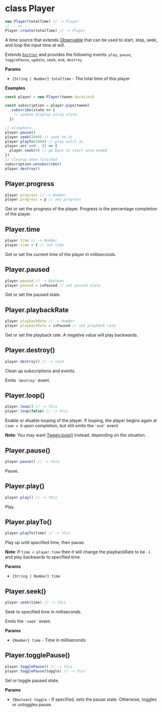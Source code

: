 # class Player

```js
new Player(totalTime) // -> Player
// -- or --
Player.create(totalTime) // -> Player
```

A time source that extends [Observable](/api/observable) that can be used
to start, stop, seek, and loop the input time at will.

Extends [`Emitter`](/api/emitter) and provides the following events:
`play`, `pause`, `togglePause`, `update`, `seek`, `end`, `destroy`

**Params**

* `{String | Number} totalTime` - The total time of this player

**Examples**

```js
const player = new Player(tween.duration)

const subscription = player.pipe(tween)
  .subscribe(state => {
    // update display using state
  })

// elsewhere...
player.pause()
player.seek(2000) // seek to 2s
player.playTo(3000) // play until 3s
player.on('end', () => {
  player.seek(0) // go back to start once ended
})
// cleanup when finished
subscription.unsubscribe()
player.destroy()
```

## Player.progress

```js
player.progress // -> Number
player.progress = p // set progress
```

Get or set the progress of the player. Progress is the percentage
completion of the player.

## Player.time

```js
player.time // -> Number
player.time = t // set time
```

Get or set the current time of the player in milliseconds.

## Player.paused

```js
player.paused // -> Boolean
player.paused = isPaused // set paused state
```

Get or set the paused state.

## Player.playbackRate

```js
player.playbackRate // -> Number
player.playbackRate = isPaused // set playback rate
```

Get or set the playback rate. A negative value
will play backwards.

## Player.destroy()

```js
player.destroy() // -> void
```

Clean up subscriptions and events.

Emits `'destroy'` event.

## Player.loop()

```js
player.loop() // -> this
player.loop(false) // -> this
```

Enable or disable looping of the player. If looping, the player
begins again at `time = 0` upon completion, but still emits the
`'end'` event.

**Note**: You may want [Tween.loop()](/api/tween#tween-loop)
instead, depending on the situation.

## Player.pause()

```js
player.pause() // -> this
```

Pause.

## Player.play()

```js
player.play() // -> this
```

Play.

## Player.playTo()

```js
player.playTo(time) // -> this
```

Play up until specified time, then pause.

**Note**: If `time < player.time` then it will change
the playbackRate to be `-1` and play backwards to specified time.

**Params**

* `{String | Number} time`

## Player.seek()

```js
player.seek(time) // -> this
```

Seek to specified time in milliseconds.

Emits the `'seek'` event.

**Params**

* `{Number} time` - Time in milliseconds

## Player.togglePause()

```js
player.togglePause() // -> this
player.togglePause(toggle) // -> this
```

Set or toggle paused state.

**Params**

* `{Boolean} toggle` - If specified, sets the pause state. Otherwise,
  toggles or untoggles pause.


